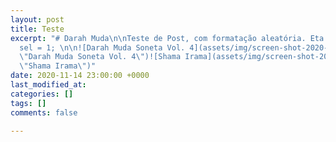 ```yaml
---
layout: post
title: Teste
excerpt: "# Darah Muda\n\nTeste de Post, com formatação aleatória. Eta etc\n\n    var
  sel = 1; \n\n![Darah Muda Soneta Vol. 4](assets/img/screen-shot-2020-11-14-at-21-21-17.png
  \"Darah Muda Soneta Vol. 4\")![Shama Irama](assets/img/screen-shot-2020-11-14-at-21-23-28.png
  \"Shama Irama\")"
date: 2020-11-14 23:00:00 +0000
last_modified_at: 
categories: []
tags: []
comments: false

---
```

